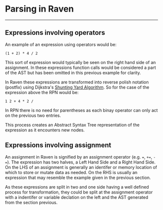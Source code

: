 # Parsing in Raven
---
## Expressions involving operators
An example of an expression using operators would be:

```(1 + 2) * 4 / 2```

This sort of expression would typically be seen on the right hand side of an assignment. In these expressions function calls would be considered a part of the AST but has been omitted in this previous example for clarity.

In Raven these expressions are transformed into reverse polish notation (postfix) using Dijkstra's [Shunting Yard Algorithm](https://en.wikipedia.org/wiki/Shunting-yard_algorithm). So for the case of the expression above the RPN would be:


```1 2 + 4 * 2 /```

In RPN there is no need for parentheses as each binay operator can only act on the previous two entries.

This process creates an Abstract Syntax Tree representation of the expression as it encounters new nodes. 

## Expressions involving assignment
An assignment in Raven is signified by an assignment operator (e.g. `=`, `+=`, `-=`). The expression has two halves, a Left Hand Side and a Right Hand Side. On the LHS of an assignment is generally an identifer or memory location of which to store or mutate data as needed. On the RHS is usually an expression that may resemble the example given in the previous section.

As these expressions are split in two and one side having a well defined process for transformation, they could be split at the assignment operator with a indentifer or variable declation on the left and the AST generated from the section previous.